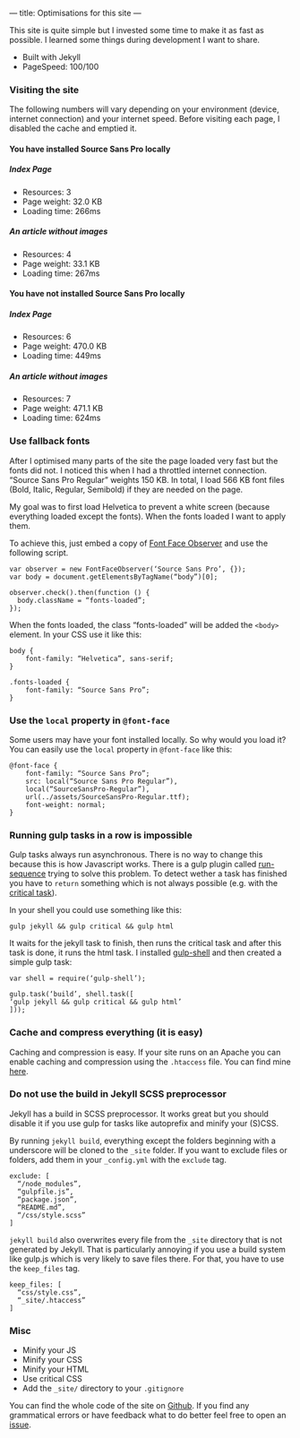 —
title: Optimisations for this site
—

This site is quite simple but I invested some time to make it as fast as possible. I learned some things during development I want to share.

* Built with Jekyll
* PageSpeed: 100/100

### Visiting the site

The following numbers will vary depending on your environment (device, internet connection) and your internet speed. Before visiting each page, I disabled the cache and emptied it.

#### You have installed Source Sans Pro locally

##### Index Page

* Resources: 3
* Page weight: 32.0 KB
* Loading time: 266ms

##### An article without images

* Resources: 4
* Page weight: 33.1 KB
* Loading time: 267ms

#### You have not installed Source Sans Pro locally

##### Index Page

* Resources: 6
* Page weight: 470.0 KB
* Loading time: 449ms

##### An article without images

* Resources: 7
* Page weight: 471.1 KB 
* Loading time: 624ms

### Use fallback fonts

After I optimised many parts of the site the page loaded very fast but the fonts did not. I noticed this when I had a throttled internet connection. “Source Sans Pro Regular” weights 150 KB. In total, I load 566 KB font files (Bold, Italic, Regular, Semibold) if they are needed on the page.

My goal was to first load Helvetica to prevent a white screen (because everything loaded except the fonts). When the fonts loaded I want to apply them.

To achieve this, just embed a copy of [Font Face Observer](https://github.com/bramstein/fontfaceobserver) and use the following script. 

	var observer = new FontFaceObserver(‘Source Sans Pro’, {});
	var body = document.getElementsByTagName(“body”)[0];
	
	observer.check().then(function () {
  	  body.className = “fonts-loaded”;
	});

When the fonts loaded, the class “fonts-loaded” will be added the ``<body>`` element. In your CSS use it like this:

	body {
		font-family: “Helvetica”, sans-serif;
	}

	.fonts-loaded {
		font-family: “Source Sans Pro”;
	}

### Use the ``local`` property in ``@font-face``

Some users may have your font installed locally. So why would you load it? You can easily use the ``local`` property in ``@font-face`` like this:

	@font-face {
		font-family: “Source Sans Pro”;
		src: local(“Source Sans Pro Regular”),
		local(“SourceSansPro-Regular”),
		url(../assets/SourceSansPro-Regular.ttf);
		font-weight: normal;
	}

### Running gulp tasks in a row is impossible

Gulp tasks always run asynchronous. There is no way to change this because this is how Javascript works. There is a gulp plugin called [run-sequence](https://www.npmjs.com/package/run-sequence) trying to solve this problem. To detect wether a task has finished you have to ``return`` something which is not always possible (e.g. with the [critical task](https://github.com/addyosmani/critical)).

In your shell you could use something like this:

	gulp jekyll && gulp critical && gulp html

It waits for the jekyll task to finish, then runs the critical task and after this task is done, it runs the html task. I installed [gulp-shell](https://www.npmjs.com/package/gulp-shell) and then created a simple gulp task:

	var shell = require(‘gulp-shell’);

	gulp.task(‘build’, shell.task([
    ‘gulp jekyll && gulp critical && gulp html’
	]));

### Cache and compress everything (it is easy)

Caching and compression is easy. If your site runs on an Apache you can enable caching and compression using the ``.htaccess`` file. You can find mine [here](https://github.com/jonicious/jonas.re/blob/master/.htaccess).

### Do not use the build in Jekyll SCSS preprocessor

Jekyll has a build in SCSS preprocessor. It works great but you should disable it if you use gulp for tasks like autoprefix and minify your (S)CSS.

By running ``jekyll build``, everything except the folders beginning with a underscore will be cloned to the ``_site`` folder. If you want to exclude files or folders, add them in your ``_config.yml`` with the ``exclude`` tag.

	exclude: [
	  “/node_modules”,
	  “gulpfile.js”,
	  “package.json”,
	  “README.md”,
	  “/css/style.scss”
	]

``jekyll build`` also overwrites every file from the ``_site`` directory that is not generated by Jekyll. That is particularly annoying if you use a build system like gulp.js which is very likely to save files there. For that, you have to use the ``keep_files`` tag.

	keep_files: [
	  “css/style.css”,
	  “_site/.htaccess”
	]

### Misc

* Minify your JS
* Minify your CSS
* Minify your HTML
* Use critical CSS
* Add the ``_site/`` directory to your ``.gitignore``

You can find the whole code of the site on [Github](https://github.com/jonicious/jonas.re/tree/master). If you find any grammatical errors or have feedback what to do better feel free to open an [issue](https://github.com/jonicious/jonas.re/issues).
